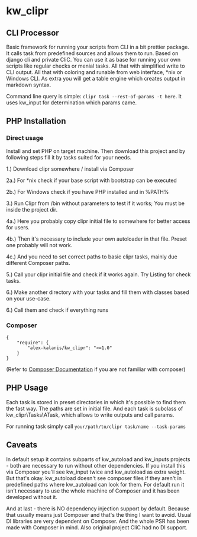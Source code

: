 # kw_clipr

## CLI Processor 

Basic framework for running your scripts from CLI in a bit prettier package. It calls task
from predefined sources and allows them to run. Based on django cli and private CliC. You
can use it as base for running your own scripts like regular checks or menial tasks. All
that with simplified write to CLI output. All that with coloring and runable from web
interface, *nix or Windows CLI. As extra you will get a table engine which creates output
in markdown syntax.

Command line query is simple: ```clipr task --rest-of-params -t here```.
It uses kw_input for determination which params came.


## PHP Installation

### Direct usage

Install and set PHP on target machine. Then download this project and by following steps fill it by tasks suited for
your needs.

1.) Download clipr somewhere / install via Composer

2a.) For *nix check if your base script with bootstrap can be executed

2b.) For Windows check if you have PHP installed and in %PATH%

3.) Run Clipr from /bin without parameters to test if it works; You must be inside the project dir.

4a.) Here you probably copy clipr initial file to somewhere for better access for users.

4b.) Then it's necessary to include your own autoloader in that file. Preset one probably will not work.

4c.) And you need to set correct paths to basic clipr tasks, mainly due different Composer paths.

5.) Call your clipr initial file and check if it works again. Try Listing for check tasks.

6.) Make another directory with your tasks and fill them with classes based on your use-case.

6.) Call them and check if everything runs


### Composer

```
{
    "require": {
        "alex-kalanis/kw_clipr": ">=1.0"
    }
}
```

(Refer to [Composer Documentation](https://github.com/composer/composer/blob/master/doc/00-intro.md#introduction) if you are not
familiar with composer)


## PHP Usage

Each task is stored in preset directories in which it's possible to find them the fast way.
The paths are set in initial file.
And each task is subclass of kw_clipr\Tasks\ATask, which allows to write outputs and call params.

For running task simply call ```your/path/to/clipr task/name --task-params```

## Caveats

In default setup it contains subparts of kw_autoload and kw_inputs projects - both
are necessary to run without other dependencies. If you install this via Composer you'll see
kw_input twice and kw_autoload as extra weight. But that's okay. kw_autoload doesn't see
composer files if they aren't in predefined paths where kw_autoload can look for them.
For default run it isn't necessary to use the whole machine of Composer and it has been
developed without it.

And at last - there is NO dependency injection support by default. Because that usually
means just Composer and that's the thing I want to avoid. Usual DI libraries are very
dependent on Composer. And the whole PSR has been made with Composer in mind. Also original
project CliC had no DI support.
